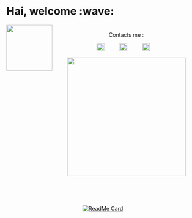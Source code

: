 <p align="center">
  <h1> Hai, welcome :wave:</h1>
</p>
&nbsp;
&nbsp;
&nbsp;
<img src="https://user-images.githubusercontent.com/72728486/104810919-8c42f080-582a-11eb-92d6-7d6b6a361fef.jpg" width="120" height="120" align="left">
&nbsp;&nbsp;&nbsp;&nbsp;&nbsp;&nbsp;&nbsp;
<center>
Contacts me :

<a href="http://Wa.me/6282223014661?text=Assalamualaikum"><img src="https://user-images.githubusercontent.com/72728486/104810774-97495100-5829-11eb-99cf-9ae4f7d71ae1.jpg" alt="alt text" width="20" height="20"></a>     &nbsp;&nbsp;&nbsp;&nbsp;&nbsp;&nbsp;&nbsp;&nbsp;   <a href="https://instagram.com/mrf.zvx"><img src="https://user-images.githubusercontent.com/72728486/104810775-99131480-5829-11eb-949e-4855c7953bea.jpg" alt="alt text" width="20" height="20"></a>
 &nbsp;&nbsp;&nbsp;&nbsp;&nbsp;&nbsp;&nbsp;&nbsp;
<a href="https://www.facebook.com/profile.php?id=100028409167054"><img src="https://user-images.githubusercontent.com/72728486/104810776-99abab00-5829-11eb-9f79-434c1065480c.jpg" alt="alt text" width="20" height="20"></a>
&nbsp;&nbsp;&nbsp;

<img src="https://user-images.githubusercontent.com/72728486/104811327-36bc1300-582d-11eb-80f9-7c39c9b99e62.gif" width="310">

&nbsp;&nbsp;&nbsp;

<!--START_SECTION:waka-->
<!--END_SECTION:waka-->

&nbsp;&nbsp;&nbsp;

[![ReadMe Card](https://github-readme-stats.vercel.app/api/pin/?username=mrfzvx12&repo=termux-whatsapp-bot&theme=buefy)](https://github.com/mrfzvx12/termux-whatsapp-bot)
